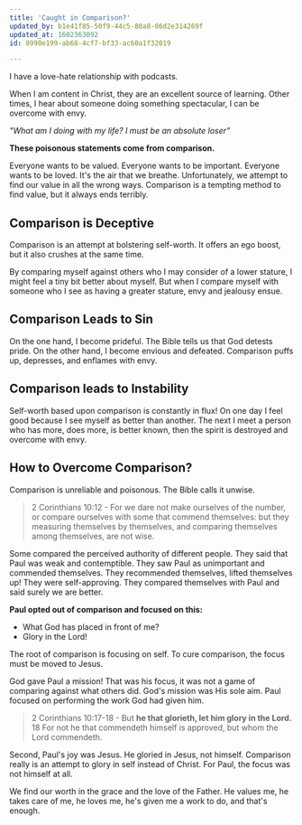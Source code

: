 ```yaml
---
title: 'Caught in Comparison?'
updated_by: b1e41f85-50f9-44c5-80a8-06d2e314269f
updated_at: 1602363092
id: 8990e199-ab68-4cf7-bf33-ac60a1f32019

---
```

I have a love-hate relationship with podcasts. 

When I am content in Christ, they are an excellent source of learning. Other times, I hear about someone doing something spectacular, I can be overcome with envy. 

*"What am I doing with my life? I must be an absolute loser"*

**These poisonous statements come from comparison.**

Everyone wants to be valued. Everyone wants to be important. Everyone wants to be loved. It's the air that we breathe. Unfortunately, we attempt to find our value in all the wrong ways. Comparison is a tempting method to find value, but it always ends terribly.

## Comparison is Deceptive

Comparison is an attempt at bolstering self-worth. It offers an ego boost, but it also crushes at the same time.

By comparing myself against others who I may consider of a lower stature, I might feel a tiny bit better about myself. But when I compare myself with someone who I see as having a greater stature, envy and jealousy ensue.

## Comparison Leads to Sin

On the one hand, I become prideful. The Bible tells us that God detests pride. On the other hand, I become envious and defeated. Comparison puffs up, depresses, and enflames with envy.

## Comparison leads to Instability

Self-worth based upon comparison is constantly in flux! On one day I feel good because I see myself as better than another. The next I meet a person who has more, does more, is better known, then the spirit is destroyed and overcome with envy. 

## How to Overcome Comparison?

Comparison is unreliable and poisonous. The Bible calls it unwise.

> 2 Corinthians 10:12 - For we dare not make ourselves of the number, or compare ourselves with some that commend themselves: but they measuring themselves by themselves, and comparing themselves among themselves, are not wise.

Some compared the perceived authority of different people. They said that Paul was weak and contemptible. They saw Paul as unimportant and commended themselves. They recommended themselves, lifted themselves up! They were self-approving. They compared themselves with Paul and said surely we are better.

**Paul opted out of comparison and focused on this:**

- What God has placed in front of me?
- Glory in the Lord!

The root of comparison is focusing on self. To cure comparison, the focus must be moved to Jesus. 

God gave Paul a mission! That was his focus, it was not a game of comparing against what others did. God's mission was His sole aim. Paul focused on performing the work God had given him. 

> 2 Corinthians 10:17-18 - But **he that glorieth, let him glory in the Lord.** 18 For not he that commendeth himself is approved, but whom the Lord commendeth.

Second, Paul's joy was Jesus. He gloried in Jesus, not himself. Comparison really is an attempt to glory in self instead of Christ. For Paul, the focus was not himself at all.

We find our worth in the grace and the love of the Father. He values me, he takes care of me, he loves me, he's given me a work to do, and that's enough.